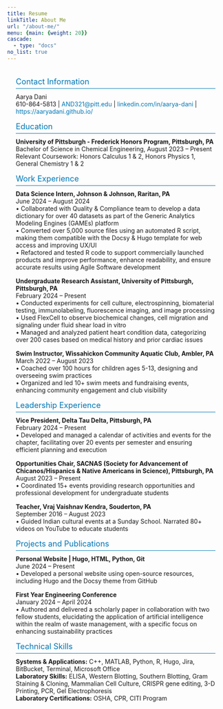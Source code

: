 ```yaml
---
title: Resume
linkTitle: About Me
url: "/about-me/"
menu: {main: {weight: 20}}
cascade:
  - type: "docs"
no_list: true
---
```


<style>
  .resume-section {
    max-width: 1200px;
    margin: 0 auto;
    padding: 20px;
  }
  .section-title {
    font-size: 1.3em;
    color: #0077b5;
    margin-bottom: 10px;
    border-bottom: 1px solid #0077b5;
    padding-bottom: 5px;
  }
  .section-content p {
    margin: 0 0 15px;
  }
  .section-content a {
    color: #0077b5;
    text-decoration: none;
  }
  .section-content a:hover {
    text-decoration: underline;
  }
</style>

<div class="resume-section">
  <div class="section-title">Contact Information</div>
  <div class="section-content">
    <p>Aarya Dani<br>
    610-864-5813 | <a href="mailto:AND321@pitt.edu">AND321@pitt.edu</a> | <a href="https://www.linkedin.com/in/aarya-dani" target="_blank">linkedin.com/in/aarya-dani</a> | <a href="https://aaryadani.github.io/" target="_blank">https://aaryadani.github.io/</a></p>
  </div>

  <div class="section-title">Education</div>
  <div class="section-content">
    <p><strong>University of Pittsburgh - Frederick Honors Program, Pittsburgh, PA</strong><br>
    Bachelor of Science in Chemical Engineering, August 2023 – Present<br>
    Relevant Coursework: Honors Calculus 1 & 2, Honors Physics 1, General Chemistry 1 & 2</p>
  </div>

  <div class="section-title">Work Experience</div>
  <div class="section-content">
    <p><strong>Data Science Intern, Johnson & Johnson, Raritan, PA</strong><br>
    June 2024 – August 2024<br>
    • Collaborated with Quality & Compliance team to develop a data dictionary for over 40 datasets as part of the Generic Analytics Modeling Engines (GAMEs) platform<br>
    • Converted over 5,000 source files using an automated R script, making them compatible with the Docsy & Hugo template for web access and improving UX/UI<br>
    • Refactored and tested R code to support commercially launched products and improve performance, enhance readability, and ensure accurate results using Agile Software development</p>
    <p><strong>Undergraduate Research Assistant, University of Pittsburgh, Pittsburgh, PA</strong><br>
    February 2024 – Present<br>
    • Conducted experiments for cell culture, electrospinning, biomaterial testing, immunolabeling, fluorescence imaging, and image processing<br>
    • Used FlexCell to observe biochemical changes, cell migration and signaling under fluid shear load in vitro<br>
    • Managed and analyzed patient heart condition data, categorizing over 200 cases based on medical history and prior cardiac issues</p>
    <p><strong>Swim Instructor, Wissahickon Community Aquatic Club, Ambler, PA</strong><br>
    March 2022 – August 2023<br>
    • Coached over 100 hours for children ages 5-13, designing and overseeing swim practices<br>
    • Organized and led 10+ swim meets and fundraising events, enhancing community engagement and club visibility</p>
  </div>

  <div class="section-title">Leadership Experience</div>
  <div class="section-content">
    <p><strong>Vice President, Delta Tau Delta, Pittsburgh, PA</strong><br>
    February 2024 – Present<br>
    • Developed and managed a calendar of activities and events for the chapter, facilitating over 20 events per semester and ensuring efficient planning and execution</p>
    <p><strong>Opportunities Chair, SACNAS (Society for Advancement of Chicanos/Hispanics & Native Americans in Science), Pittsburgh, PA</strong><br>
    August 2023 – Present<br>
    • Coordinated 15+ events providing research opportunities and professional development for undergraduate students</p>
    <p><strong>Teacher, Vraj Vaishnav Kendra, Souderton, PA</strong><br>
    September 2016 – August 2023<br>
    • Guided Indian cultural events at a Sunday School. Narrated 80+ videos on YouTube to educate students</p>
  </div>

  <div class="section-title">Projects and Publications</div>
  <div class="section-content">
    <p><strong>Personal Website | Hugo, HTML, Python, Git</strong><br>
    June 2024 – Present<br>
    • Developed a personal website using open-source resources, including Hugo and the Docsy theme from GitHub</p>
    <p><strong>First Year Engineering Conference</strong><br>
    January 2024 – April 2024<br>
    • Authored and delivered a scholarly paper in collaboration with two fellow students, elucidating the application of artificial intelligence within the realm of waste management, with a specific focus on enhancing sustainability practices</p>
  </div>

  <div class="section-title">Technical Skills</div>
  <div class="section-content">
    <p><strong>Systems & Applications:</strong> C++, MATLAB, Python, R, Hugo, Jira, BitBucket, Terminal, Microsoft Office<br>
    <strong>Laboratory Skills:</strong> ELISA, Western Blotting, Southern Blotting, Gram Staining & Cloning, Mammalian Cell Culture, CRISPR gene editing, 3-D Printing, PCR, Gel Electrophoresis<br>
    <strong>Laboratory Certifications:</strong> OSHA, CPR, CITI Program</p>
  </div>
</div>